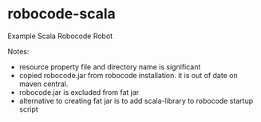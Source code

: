# robocode-scala
Example Scala Robocode Robot

Notes:
* resource property file and directory name is significant
* copied robocode.jar from robocode installation. it is out of date on maven central.  
* robocode.jar is excluded from fat jar
* alternative to creating fat jar is to add scala-library to robocode startup script
